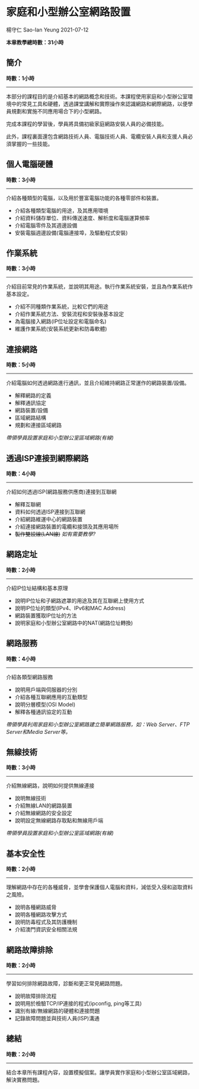 # 家庭和小型辦公室網路設置
楊守仁 Sao-Ian Yeung
2021-07-12

**本章教學總時數：31小時**

## 簡介
**時數：1小時**
****
本部分的課程目的是介紹基本的網路概念和技術。本課程使用家庭和小型辦公室環境中的常見工具和硬體，透過課堂講解和實際操作來認識網路和網際網路，以便學員規劃和實施不同應用場合下的小型網路。

完成本課程的學習後，學員將具備初級家庭網路安裝人員的必備技能。

此外，課程裏面還包含網路技術人員、電腦技術人員、電纜安裝人員和支援人員必須掌握的一些技能。

## 個人電腦硬體
**時數：3小時**
****
介紹各種類型的電腦，以及用於豐富電腦功能的各種零部件和裝置。

* 介紹各種類型電腦的用途，及其應用環境
* 介紹資料儲存單位、資料傳送速度、解析度和電腦運算頻率
* 介紹電腦零件及其週邊設備
* 安裝電腦週邊設備(電腦連接埠，及驅動程式安裝)

## 作業系統
**時數：3小時**
****
介紹目前常見的作業系統，並說明其用途。執行作業系統安裝，並且為作業系統作基本設定。

* 介紹不同種類作業系統，比較它們的用途
* 介紹作業系統方法、安裝流程和安裝後基本設定
* 為電腦接入網路(IP位址設定和電腦命名)
* 維護作業系統(安裝系統更新和防毒軟體)

## 連接網路
**時數：5小時**
****
介紹電腦如何透過網路進行通訊，並且介紹維持網路正常運作的網路裝置/設備。

* 解釋網路的定義
* 解釋通訊協定
* 網路裝置/設備
* 區域網路結構
* 規劃和連接區域網路 

*帶領學員設置家庭和小型辦公室區域網路(有線)*

## 透過ISP連接到網際網路
**時數：4小時**
****
介紹如何透過ISP(網路服務供應商)連接到互聯網

* 解釋互聯網
* 資料如何透過ISP連接到互聯網
* 介紹網路維運中心的網路裝置
* 介紹連接網路裝置的電纜和接頭及其應用場所
* ~~製作雙絞線(LAN線)~~ *如有需要教學?*

## 網路定址
**時數：2小時**
****
介紹IP位址結構和基本原理

* 說明IP位址和子網路遮罩的用途及其在互聯網上使用方式
* 說明IP位址的類型(IPv4、IPv6和MAC Address)
* 網路裝置獲取IP位址的方法
* 說明家庭和小型辦公室網路中的NAT(網路位址轉換)

## 網路服務
**時數：4小時**
****
介紹各類型網路服務

* 說明用戶端與伺服器的分別
* 介紹各種互聯網應用的互動類型
* 說明分層模型(OSI Model)
* 解釋各種通訊協定的互動

*帶領學員利用家庭和小型辦公室網路建立簡單網路服務，如：Web Server、FTP Server和Media Server等。*

## 無線技術
**時數：3小時**
****
介紹無線網路，說明如何提供無線連接

* 說明無線技術
* 介紹無線LAN的網路裝置
* 介紹無線網路的安全設定
* 說明設定無線網路存取點和無線用戶端

*帶領學員設置家庭和小型辦公室區域網路(有線)*

## 基本安全性
**時數：2小時**
****
理解網路中存在的各種威脅，並學會保護個人電腦和資料，減低受入侵和盜取資料之風險。

* 說明各種網路威脅
* 說明各種網路攻擊方式
* 說明防毒程式及其防護機制
* 介紹澳門資訊安全相關法規

## 網路故障排除
**時數：2小時**
****
學習如何排除網路故障，診斷和更正常見網路問題。

* 說明故障排除流程
* 說明用於檢驗TCP/IP連接的程式(ipconfig, ping等工具)
* 識別有線/無線網路的硬體和連接問題
* 記錄故障問題並與技術人員(ISP)溝通

## 總結
**時數：2小時**
****
結合本章所有課程內容，設置模擬個案。讓學員實作家庭和小型辦公室區域網路，解決實務問題。